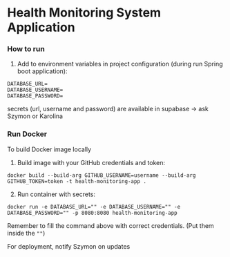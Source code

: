 # Health Monitoring System Application

### How to run

1. Add to environment variables in project configuration (during run Spring boot application):
```
DATABASE_URL= 
DATABASE_USERNAME=
DATABASE_PASSWORD=
```
secrets (url, username and password) are available in supabase -> ask Szymon or Karolina

### Run Docker
To build Docker image locally
1.  Build image with your GitHub credentials and token:
```
docker build --build-arg GITHUB_USERNAME=username --build-arg GITHUB_TOKEN=token -t health-monitoring-app .
```
2.  Run container with secrets:
```
docker run -e DATABASE_URL="" -e DATABASE_USERNAME="" -e DATABASE_PASSWORD="" -p 8080:8080 health-monitoring-app
```
Remember to fill the command above with correct credentials. (Put them inside the `""`)

For deployment, notify Szymon on updates
